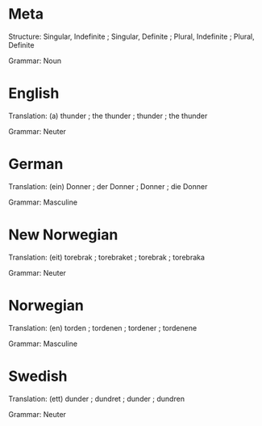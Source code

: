 Meta
====

Structure: Singular, Indefinite ; Singular, Definite ; Plural, Indefinite ; Plural, Definite

Grammar:   Noun



English
=======

Translation: (a) thunder ; the thunder ; thunder ; the thunder

Grammar:     Neuter



German
======

Translation: (ein) Donner ; der Donner ; Donner ; die Donner

Grammar:     Masculine



New Norwegian
=============

Translation: (eit) torebrak ; torebraket ; torebrak ; torebraka

Grammar:     Neuter



Norwegian
=========

Translation: (en) torden ; tordenen ; tordener ; tordenene

Grammar:     Masculine



Swedish
=======

Translation: (ett) dunder ; dundret ; dunder ; dundren

Grammar:     Neuter
